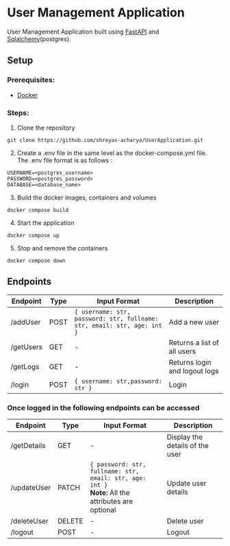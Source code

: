 # User Management Application

User Management Application built using [FastAPI](https://fastapi.tiangolo.com/) and [Sqlalchemy](https://www.sqlalchemy.org/)(postgres).

## Setup
### Prerequisites:
- [Docker](https://docs.docker.com/get-docker/)
### Steps:
1. Clone the repository
```
git clone https://github.com/shreyas-acharya/UserApplication.git
```
2. Create a .env file in the same level as the docker-compose.yml file.   
The .env file format is as follows :
```
USERNAME=<postgres_username>
PASSWORD=<postgres_password>
DATABASE=<database_name>
```
3. Build the docker images, containers and volumes
```
docker compose build
```
4. Start the application
```
docker compose up
```
5. Stop and remove the containers
```
docker compose down
```

## Endpoints
| Endpoint | Type | Input Format | Description | 
| ---------| ---- | ------------ | ----------- |
| /addUser | POST | `{ username: str, password: str, fullname: str, email: str, age: int }` | Add a new user |
| /getUsers| GET  | - | Returns a list of all users |
| /getLogs | GET | - | Returns login and logout logs |
| /login | POST | `{ username: str,password: str }` | Login |

### Once logged in the following endpoints can be accessed
| Endpoint | Type | Input Format | Description |
| -------- | ---- | ------------ | ----------- |
| /getDetails| GET | - | Display the details of the user |
| /updateUser | PATCH | `{ password: str, fullname: str, email: str, age: int }`<br>**Note:** All the attributes are optional | Update user details |
| /deleteUser | DELETE | - | Delete user |
| /logout | POST | - | Logout |

